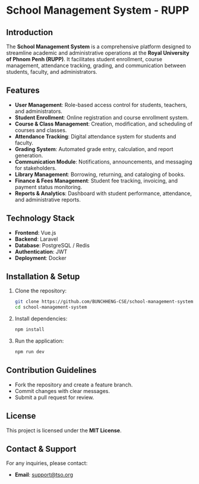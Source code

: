 # School Management System - RUPP

## Introduction
The **School Management System** is a comprehensive platform designed to streamline academic and administrative operations at the **Royal University of Phnom Penh (RUPP)**. It facilitates student enrollment, course management, attendance tracking, grading, and communication between students, faculty, and administrators.

## Features
- **User Management**: Role-based access control for students, teachers, and administrators.
- **Student Enrollment**: Online registration and course enrollment system.
- **Course & Class Management**: Creation, modification, and scheduling of courses and classes.
- **Attendance Tracking**: Digital attendance system for students and faculty.
- **Grading System**: Automated grade entry, calculation, and report generation.
- **Communication Module**: Notifications, announcements, and messaging for stakeholders.
- **Library Management**: Borrowing, returning, and cataloging of books.
- **Finance & Fees Management**: Student fee tracking, invoicing, and payment status monitoring.
- **Reports & Analytics**: Dashboard with student performance, attendance, and administrative reports.

## Technology Stack
- **Frontend**: Vue.js
- **Backend**: Laravel
- **Database**: PostgreSQL / Redis
- **Authentication**: JWT
- **Deployment**: Docker

## Installation & Setup
1. Clone the repository:
   ```sh
   git clone https://github.com/BUNCHHENG-CSE/school-management-system.git
   cd school-management-system
   ```
2. Install dependencies:
   ```sh
   npm install
   ```
3. Run the application:
   ```sh
   npm run dev
   ```
## Contribution Guidelines
- Fork the repository and create a feature branch.
- Commit changes with clear messages.
- Submit a pull request for review.

## License
This project is licensed under the **MIT License**.

## Contact & Support
For any inquiries, please contact:
- **Email**: support@tso.org
